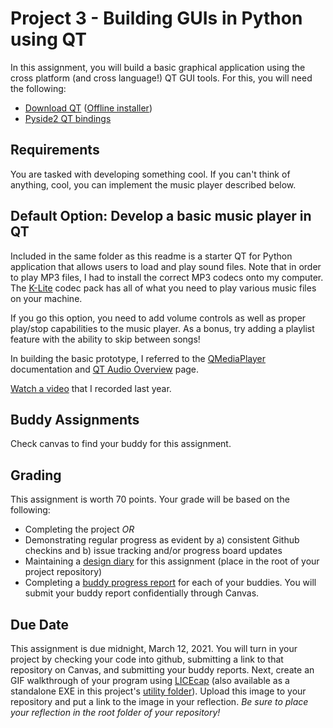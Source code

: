# Project 3 - Building GUIs in Python using QT
In this assignment, you will build a basic graphical application using the cross platform (and cross language!) QT GUI tools. For this, you will need the following:
* [Download QT](https://www.qt.io/download-qt-installer)  ([Offline installer](https://www.qt.io/offline-installers))
* [Pyside2 QT bindings](https://pypi.org/project/PySide2/)

## Requirements 
You are tasked with developing something cool.  If you can't think of anything, cool, you can implement the music player described below.

## Default Option: Develop a basic music player in QT
Included in the same folder as this readme is a starter QT for Python application that allows users to load and play sound files.  Note that in order to play MP3 files, I had to install the correct MP3 codecs onto my computer.  The [K-Lite](https://www.codecguide.com/download_k-lite_codec_pack_basic.htm) codec pack has all of what you need to play various music files on your machine.

If you go this option, you need to add volume controls as well as proper play/stop capabilities to the music player.  As a bonus, try adding a playlist feature with the ability to skip between songs!  

In building the basic prototype, I referred to the [QMediaPlayer](https://doc.qt.io/qtforpython/PySide2/QtMultimedia/QMediaPlayer.html?highlight=qmediaplayer#PySide2.QtMultimedia.QMediaPlayer) documentation and [QT Audio Overview](https://doc.qt.io/qt-5/audiooverview.html) page.

[Watch a video](https://humboldtstate.zoom.us/rec/play/vsd-drz6rDo3HdyRswSDA_5_W461Jqis03dM-qcFmEa1WnkFNFGjb7pGauuNWI8Ue_fI38oVdjCzoLhK?autoplay=true&startTime=1585504296000) that I recorded last year.  

## Buddy Assignments
Check canvas to find your buddy for this assignment.

## Grading
This assignment is worth 70 points.  Your grade will be based on the following:
* Completing the project *_OR_*
* Demonstrating regular progress as evident by a) consistent Github checkins and b) issue tracking and/or progress board updates
* Maintaining a [design diary](design_diary_prompts.md) for this assignment (place in the root of your project repository)
* Completing a [buddy progress report](buddy_report.md) for each of your buddies.  You will submit your buddy report confidentially through Canvas.

## Due Date
This assignment is due midnight, March 12, 2021.  You will turn in your project by checking your code into github, submitting a link to that repository on Canvas, and submitting your buddy reports. Next, create an GIF walkthrough of your program using [LICEcap](https://www.cockos.com/licecap/) (also available as a standalone EXE in this project's [utility folder](../../utils)).  Upload this image to your repository and put a link to the image in your reflection. *Be sure to place your reflection in _the root folder_ of your repository!* 